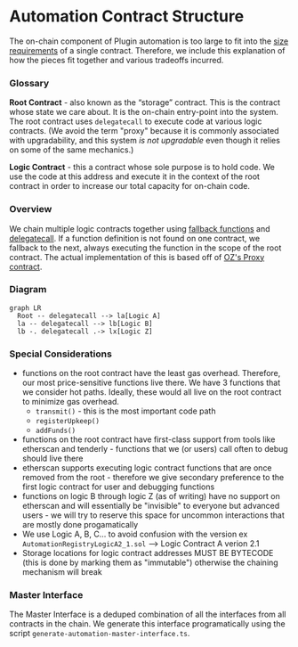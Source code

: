 # Automation Contract Structure

The on-chain component of Plugin automation is too large to fit into the [size requirements][size-limit-eip] of a single contract. Therefore, we include this explanation of how the pieces fit together and various tradeoffs incurred.

### Glossary

**Root Contract** - also known as the “storage” contract. This is the contract whose state we care about. It is the on-chain entry-point into the system. The root contract uses `delegatecall` to execute code at various logic contracts. (We avoid the term "proxy" because it is commonly associated with upgradability, and this system _is not upgradable_ even though it relies on some of the same mechanics.)

**Logic Contract** - this a contract whose sole purpose is to hold code. We use the code at this address and execute it in the context of the root contract in order to increase our total capacity for on-chain code.

### Overview

We chain multiple logic contracts together using [fallback functions][fallback] and [delegatecall][delegatecall]. If a function definition is not found on one contract, we fallback to the next, always executing the function in the scope of the root contract. The actual implementation of this is based off of [OZ's Proxy contract][oz-proxy].

### Diagram

```mermaid
graph LR
  Root -- delegatecall --> la[Logic A]
  la -- delegatecall --> lb[Logic B]
  lb -. delegatecall .-> lx[Logic Z]
```

### Special Considerations

- functions on the root contract have the least gas overhead. Therefore, our most price-sensitive functions live there. We have 3 functions that we consider hot paths. Ideally, these would all live on the root contract to minimize gas overhead.
  - `transmit()` - this is the most important code path
  - `registerUpkeep()`
  - `addFunds()` 
- functions on the root contract have first-class support from tools like etherscan and tenderly - functions that we (or users) call often to debug should live there
- etherscan supports executing logic contract functions that are once removed from the root - therefore we give secondary preference to the first logic contract for user and debugging functions
- functions on logic B through logic Z (as of writing) have no support on etherscan and will essentially be "invisible" to everyone but advanced users - we will try to reserve this space for uncommon interactions that are mostly done progamatically
- We use Logic A, B, C... to avoid confusion with the version ex `AutomationRegistryLogicA2_1.sol` --> Logic Contract A verion 2.1
- Storage locations for logic contract addresses MUST BE BYTECODE (this is done by marking them as "immutable") otherwise the chaining mechanism will break

### Master Interface

The Master Interface is a deduped combination of all the interfaces from all contracts in the chain. We generate this interface programatically using the script `generate-automation-master-interface.ts`.

[size-limit-eip]: https://eips.ethereum.org/EIPS/eip-170
[fallback]: https://docs.soliditylang.org/en/v0.8.12/contracts.html#fallback-function
[delegatecall]: https://docs.soliditylang.org/en/v0.8.12/introduction-to-smart-contracts.html?highlight=delegatecall#delegatecall-callcode-and-libraries
[oz-proxy]: https://docs.openzeppelin.com/contracts/4.x/api/proxy#Proxy